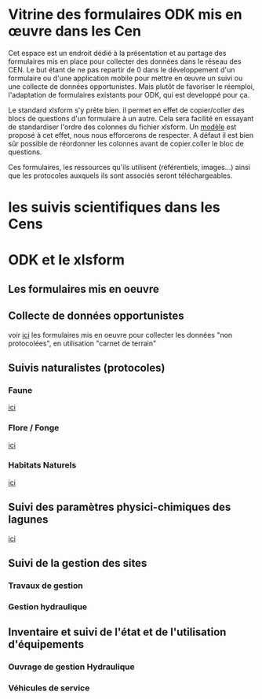 # Vitrine des formulaires ODK mis en œuvre dans les Cen

Cet espace est un endroit dédié à la présentation et au partage des formulaires mis en place pour collecter des données dans le réseau des CEN.
Le but étant de ne pas repartir de 0 dans le développement d'un formulaire ou d'une application mobile pour mettre en œuvre un suivi ou une collecte de données opportunistes.
Mais plutôt de favoriser le réemploi, l'adaptation de formulaires existants pour ODK, qui est developpé pour ça.

Le standard xlsform s'y prête bien. il permet en effet de copier/coller des blocs de questions d'un formulaire à un autre. Cela sera facilité en essayant de standardiser l'ordre des colonnes du fichier xlsform. Un [modèle](template_xlsform.xlsx) est proposé à cet effet, nous nous efforcerons de respecter. A défaut il est bien sûr possible de réordonner les colonnes avant de copier.coller le bloc de questions. 

Ces formulaires, les ressources qu'ils utilisent (référentiels, images...) ainsi que les protocoles auxquels ils sont associés seront téléchargeables.

# les suivis scientifiques dans les Cens
# ODK et le xlsform
## Les formulaires mis en oeuvre

## Collecte de données opportunistes
voir [ici](collecte-donnees-opportunistes.md) les formulaires mis en oeuvre pour collecter les données "non protocolées", en utilisation "carnet de terrain"
## Suivis naturalistes (protocoles)
### Faune
[ici](suivis-faune.md)
### Flore / Fonge
[ici](suivis-flore-fonge.md)
### Habitats Naturels
[ici](suivis-hanitats-naturels.md)
## Suivi des paramètres physici-chimiques des lagunes
[ici](filmed.md)
## Suivi de la gestion des sites
### Travaux de gestion
### Gestion hydraulique

## Inventaire et suivi de l'état et de l'utilisation d'équipements
### Ouvrage de gestion Hydraulique
### Véhicules de service